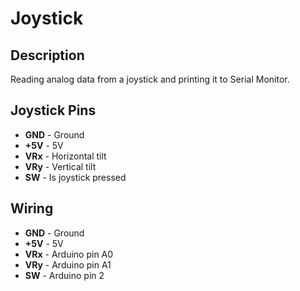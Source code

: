# Joystick

## Description

Reading analog data from a joystick and printing it to Serial Monitor.

## Joystick Pins

- **GND** - Ground
- **+5V** - 5V
- **VRx** - Horizontal tilt
- **VRy** - Vertical tilt
- **SW** - Is joystick pressed

## Wiring

- **GND** - Ground
- **+5V** - 5V
- **VRx** - Arduino pin A0
- **VRy** - Arduino pin A1
- **SW** - Arduino pin 2
